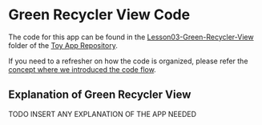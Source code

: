 
# Green Recycler View Code
The code for this app can be found in the [Lesson03-Green-Recycler-View](https://github.com/udacity/ud851-Exercises/tree/student/Lesson03-Green-Recycler-View/) folder of the [Toy App Repository](https://github.com/udacity/ud851-Exercises).

If you need to a refresher on how the code is organized, please refer the [concept where we introduced the code flow](https://classroom.udacity.com/courses/ud851/lessons/93affc67-3f0b-4f9b-b3a4-a7a26f241a86/concepts/115d08bb-f114-46fa-b693-5c6ce1445c07).

## Explanation of Green Recycler View
TODO INSERT ANY EXPLANATION OF THE APP NEEDED
 